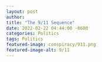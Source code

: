```yaml
---
layout: post
author: 
title: "The 9/11 Sequence"
date: 2022-02-22 04:44:00 -0600
categories: Politics
tags: Politics
featured-image: conspiracy/911.png
featured-image-alt: 9/11 
---
```


<div class="iframely-embed"><div class="iframely-responsive" style="height: 140px; padding-bottom: 0;"><a href="http://thenewworldpost.com/politics/2001/09/11/september-11-attacks.html" data-iframely-url="//iframely.net/lDJpNOl?card=small"></a></div></div>

<div class="iframely-embed"><div class="iframely-responsive" style="height: 140px; padding-bottom: 0;"><a href="http://thenewworldpost.com/politics/2002/10/12/bali-bombing-plot.html" data-iframely-url="//iframely.net/MkN75fz?card=small"></a></div></div>

<div class="iframely-embed"><div class="iframely-responsive" style="height: 140px; padding-bottom: 0;"><a href="http://thenewworldpost.com/politics/2003/11/13/saddam-hussein-captured.html" data-iframely-url="//iframely.net/Aiz8Ab6?card=small"></a></div></div> 

<div class="iframely-embed"><div class="iframely-responsive" style="height: 140px; padding-bottom: 0;"><a href="http://thenewworldpost.com/politics/2004/12/14/worlds-tallest-bridge-opens.html" data-iframely-url="//iframely.net/ODuOujd?card=small"></a></div></div>

<div class="iframely-embed"><div class="iframely-responsive" style="height: 140px; padding-bottom: 0;"><a href="http://thenewworldpost.com/politics/2006/01/15/suicide-bomb-kills-canadian-soldier-two-afghans.html" data-iframely-url="//iframely.net/YDvBMOM?card=small"></a></div></div>

<div class="iframely-embed"><div class="iframely-responsive" style="height: 140px; padding-bottom: 0;"><a href="http://thenewworldpost.com/politics/2007/02/16/us-house-to-vote-on-iraq-resolution.html" data-iframely-url="//iframely.net/r1TktBy?card=small"></a></div></div>

<div class="iframely-embed"><div class="iframely-responsive" style="height: 140px; padding-bottom: 0;"><a href="http://thenewworldpost.com/politics/2008/03/17/dozens-killed-in-karbala-shrine-attack.html" data-iframely-url="//iframely.net/fSjheSo?card=small"></a></div></div>

<div class="iframely-embed"><div class="iframely-responsive" style="height: 140px; padding-bottom: 0;"><a href="http://thenewworldpost.com/politics/2009/04/18/first-case-of-swine-flu.html" data-iframely-url="//iframely.net/22L6qQf?card=small"></a></div></div>

<div class="iframely-embed"><div class="iframely-responsive" style="height: 140px; padding-bottom: 0;"><a href="http://thenewworldpost.com/politics/2010/05/19/everybody-draw-muhammad-day.html" data-iframely-url="//iframely.net/7Fqlp7R?card=small"></a></div></div>

<div class="iframely-embed"><div class="iframely-responsive" style="height: 140px; padding-bottom: 0;"><a href="http://thenewworldpost.com/politics/2011/06/20/rusair-tupolev-tu-134-passenger-jet-crashes-anniversary-of-911.html" data-iframely-url="//iframely.net/AgbdUSr?card=small"></a></div></div>

<div class="iframely-embed"><div class="iframely-responsive" style="height: 140px; padding-bottom: 0;"><a href="http://thenewworldpost.com/politics/2012/07/21/pakistan-blast-kills-nine-in-kurram-at-nabi-compound.html" data-iframely-url="//iframely.net/DGX3c9K?card=small"></a></div></div>

<div class="iframely-embed"><div class="iframely-responsive" style="height: 140px; padding-bottom: 0;"><a href="http://thenewworldpost.com/politics/2013/08/22/august-2013-nasdaq-flash-freeze.html" data-iframely-url="//iframely.net/6VSDoCA?card=small"></a></div></div>

<div class="iframely-embed"><div class="iframely-responsive" style="height: 140px; padding-bottom: 0;"><a href="http://thenewworldpost.com/politics/2014/09/23/us-arab-allies-launch-first-wave-of-strikes-in-syria.html" data-iframely-url="//iframely.net/PgGQ3JZ?card=small"></a></div></div>

<div class="iframely-embed"><div class="iframely-responsive" style="height: 140px; padding-bottom: 0;"><a href="http://thenewworldpost.com/politics/2015/10/24/united-nations-turns-70.html" data-iframely-url="//iframely.net/GNcUK9Y?card=small"></a></div></div>

<div class="iframely-embed"><div class="iframely-responsive" style="height: 140px; padding-bottom: 0;"><a href="http://thenewworldpost.com/politics/2016/11/25/scores-killed-in-iran-train-collision.html" data-iframely-url="//iframely.net/61gTEf0?card=small"></a></div></div>

<div class="iframely-embed"><div class="iframely-responsive" style="height: 140px; padding-bottom: 0;"><a href="http://thenewworldpost.com/politics/2017/12/26/civilians-killed-in-saudi-raids-in-yemens-taiz.html" data-iframely-url="//iframely.net/YfbuMk9?card=small"></a></div></div>

<div class="iframely-embed"><div class="iframely-responsive" style="height: 140px; padding-bottom: 0;"><a href="http://thenewworldpost.com/politics/2019/01/27/20-dead-as-bombs-target-sunday-mass-in-philippine-cathedral.html" data-iframely-url="//iframely.net/O3MYwob?card=small"></a></div></div>

<div class="iframely-embed"><div class="iframely-responsive" style="height: 140px; padding-bottom: 0;"><a href="http://thenewworldpost.com/politics/2020/02/28/bermuda-triangle-is-no-mystery-ocean-scientist-explains.html" data-iframely-url="//cdn.iframe.ly/api/iframe?card=small&url=http%3A%2F%2Fthenewworldpost.com%2Fpolitics%2F2020%2F02%2F28%2Fbermuda-triangle-is-no-mystery-ocean-scientist-explains.html&key=e7d1935fb865b2f8b1103ce3fdd8ff4e"></a></div></div> 
